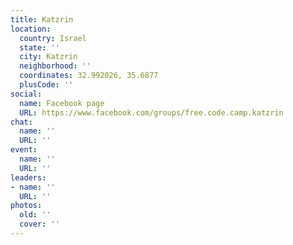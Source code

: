 ```yaml
---
title: Katzrin
location:
  country: Israel
  state: ''
  city: Katzrin
  neighborhood: ''
  coordinates: 32.992026, 35.6877
  plusCode: ''
social:
  name: Facebook page
  URL: https://www.facebook.com/groups/free.code.camp.katzrin
chat:
  name: ''
  URL: ''
event:
  name: ''
  URL: ''
leaders:
- name: ''
  URL: ''
photos:
  old: ''
  cover: ''
---
```

